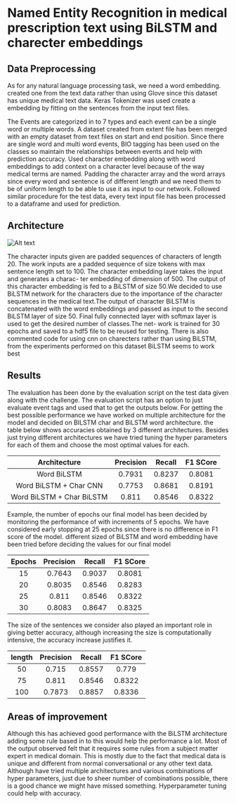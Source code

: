 # Named Entity Recognition in medical prescription text using BiLSTM and charecter embeddings

## Data Preprocessing
As for any natural language processing
task, we need a word embedding. created
one from the text data rather than using Glove since this
dataset has unique medical text data. Keras Tokenizer was used
create a embedding by fitting on the sentences from the input text
files.

The Events are categorized in to 7 types and each event can be a
single word or multiple words. A dataset created from extent file has
been merged with an empty dataset from text files on start and end
position. Since there are single word and multi word events, BIO
tagging has been used on the classes so maintain the relationships
between events and help with prediction accuracy. Used
character embedding along with word embeddings to add context
on a character level because of the way medical terms are named.
Padding the character array and the word arrays since
every word and sentence is of different length and we need them to
be of uniform length to be able to use it as input to our network. Followed similar procedure for the test data, every text input file
has been processed to a dataframe and used for prediction.

## Architecture

![Alt text](named_entity_recognition/res/model.png?raw=true "Architecture")

The character inputs given are padded
sequences of characters of length 20. The work inputs are a padded
sequence of size tokens with max sentence length set to 100. The
character embedding layer takes the input and generates a charac-
ter embedding of dimension of 500. The output of this character
embedding is fed to a BiLSTM of size 50.We decided to use BiLSTM
network for the characters due to the importance of the character
sequences in the medical text.The output of character BiLSTM is
concatenated with the word embeddings and passed as input to the
second BiLSTM layer of size 50. Final fully connected layer with
softmax layer is used to get the desired number of classes.The net-
work is trained for 30 epochs and saved to a hdf5 file to be reused
for testing. There is also commented code for using cnn on charecters rather than using BiLSTM, from the experiments performed on this dataset BiLSTM seems to work best


## Results
The evaluation has been done by the evaluation script on the test
data given along with the challenge. The evaluation script has an
option to just evaluate event tags and used that to get
the outputs below. For getting the best possible performance we
have worked on multiple architecture for the model and decided
on BILSTM char and BiLSTM word architecture. the table below
shows accuracies obtained by 3 different architectures.
Besides just trying different architectures we have tried tuning
the hyper parameters for each of them and choose the most optimal values for each.


| Architecture | Precision | Recall | F1 SCore |
| :---: | :---: | :---: | :---: |
| Word BiLSTM | 0.7931 | 0.8237 | 0.8081 |
| Word BiLSTM + Char CNN | 0.7753 | 0.8681 | 0.8191 |
| Word BiLSTM + Char BiLSTM | 0.811 | 0.8546 | 0.8322 |



Example, the number of epochs our final model has
been decided by monitoring the performance of with increments
of 5 epochs. We have considered early stopping at 25 epochs since
there is no difference in F1 score of the model. different sized of
BiLSTM and word embedding have been tried before deciding the
values for our final model

| Epochs | Precision | Recall | F1 SCore |
| :---: | :---: | :---: | :---: |
| 15 | 0.7643 | 0.9037 | 0.8081 |
|20| 0.8035| 0.8546| 0.8283|
|25 |0.811 |0.8546| 0.8322|
|30 |0.8083| 0.8647| 0.8325|

The size of the sentences we consider also played an important role in giving better accuracy, although increasing the size is computationally intensive, the accuracy increase justifies it.

| length | Precision | Recall | F1 SCore |
| :---: | :---: | :---: | :---: |
| 50 | 0.715 | 0.8557 | 0.779 |
| 75 | 0.811 |0.8546 |0.8322 |
| 100 | 0.7873 | 0.8857 | 0.8336 |

## Areas of improvement

Although this has achieved good performance with the BiLSTM architecture adding some rule based in to this would help the performance a lot. Most of the output observed felt that it requires some rules from a subject matter expert in medical domain. This is mostly due to the fact that medical data is unique and different from normal conversational or any other text data. Although have tried multiple architectures and various combinations of hyper parameters, just due to sheer number of combinations possible, there is a good chance we might have missed something. Hyperparameter tuning could help with accuracy.
